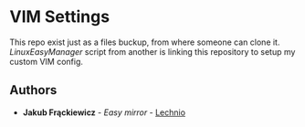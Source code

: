 # VIM Settings

This repo exist just as a files buckup, from where someone can clone it.
<i>LinuxEasyManager</i> script from another is linking this repository to setup my custom VIM config.

## Authors

* **Jakub Frąckiewicz** - *Easy mirror* - [Lechnio](https://github.com/Lechnio)
